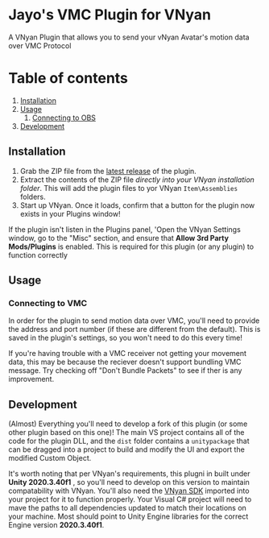 # Jayo's VMC Plugin for VNyan

A VNyan Plugin that allows you to send your vNyan Avatar's motion data over VMC Protocol

# Table of contents
1. [Installation](#installation)
2. [Usage](#usage)
    1. [Connecting to OBS](#connecting-to-obs)
3. [Development](#development)

## Installation
1. Grab the ZIP file from the [latest release](https://github.com/jayo-exe/JayoVMCPlugin/releases/latest) of the plugin.
2. Extract the contents of the ZIP file _directly into your VNyan installation folder_.  This will add the plugin files to yor VNyan `Item\Assemblies` folders.
3. Start up VNyan. Once it loads, confirm that a button for the plugin now exists in your Plugins window!

If the plugin isn't listen in the Plugins panel, 'Open the VNyan Settings window, go to the "Misc" section, and ensure that **Allow 3rd Party Mods/Plugins** is enabled. This is required for this plugin  (or any plugin) to function correctly

## Usage
### Connecting to VMC
In order for the plugin to send motion data over VMC, you'll need to provide the address and port number (if these are different from the default). This is saved in the plugin's settings, so you won't need to do this every time!

If you're having trouble with a VMC receiver not getting your movement data, this may be because the reciever doesn't support bundling VMC message. Try checking off "Don't Bundle Packets" to see if ther is any improvement.

## Development
(Almost) Everything you'll need to develop a fork of this plugin (or some other plugin based on this one)!  The main VS project contains all of the code for the plugin DLL, and the `dist` folder contains a `unitypackage` that can be dragged into a project to build and modify the UI and export the modified Custom Object.

It's worth noting that per VNyan's requirements, this plugni in built under **Unity 2020.3.40f1** , so you'll need to develop on this version to maintain compatability with VNyan.
You'll also need the [VNyan SDK](https://suvidriel.itch.io/vnyan) imported into your project for it to function properly.
Your Visual C# project will need to mave the paths to all dependencies updated to match their locations on your machine.  Most should point to Unity Engine libraries for the correct Engine version **2020.3.40f1**.
